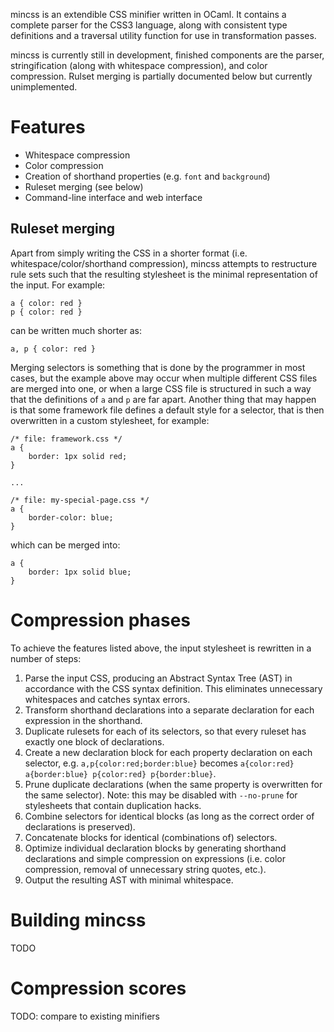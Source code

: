 mincss is an extendible CSS minifier written in OCaml. It contains a complete
parser for the CSS3 language, along with consistent type definitions and a
traversal utility function for use in transformation passes.

mincss is currently still in development, finished components are the parser,
stringification (along with whitespace compression), and color compression.
Rulset merging is partially documented below but currently unimplemented.


Features
========

- Whitespace compression
- Color compression
- Creation of shorthand properties (e.g. `font` and `background`)
- Ruleset merging (see below)
- Command-line interface and web interface

Ruleset merging
---------------

Apart from simply writing the CSS in a shorter format (i.e.
whitespace/color/shorthand compression), mincss attempts to restructure rule
sets such that the resulting stylesheet is the minimal representation of the
input. For example:

    a { color: red }
    p { color: red }

can be written much shorter as:

    a, p { color: red }

Merging selectors is something that is done by the programmer in most cases,
but the example above may occur when multiple different CSS files are merged
into one, or when a large CSS file is structured in such a way that the
definitions of `a` and `p` are far apart. Another thing that may happen is that
some framework file defines a default style for a selector, that is then
overwritten in a custom stylesheet, for example:

    /* file: framework.css */
    a {
        border: 1px solid red;
    }

    ...

    /* file: my-special-page.css */
    a {
        border-color: blue;
    }

which can be merged into:

    a {
        border: 1px solid blue;
    }


Compression phases
==================

To achieve the features listed above, the input stylesheet is rewritten in a
number of steps:

1. Parse the input CSS, producing an Abstract Syntax Tree (AST) in accordance
   with the CSS syntax definition. This eliminates unnecessary whitespaces and
   catches syntax errors.
2. Transform shorthand declarations into a separate declaration for each
   expression in the shorthand.
3. Duplicate rulesets for each of its selectors, so that every ruleset has
   exactly one block of declarations.
4. Create a new declaration block for each property declaration on each
   selector, e.g. `a,p{color:red;border:blue}` becomes `a{color:red}
   a{border:blue} p{color:red} p{border:blue}`.
5. Prune duplicate declarations (when the same property is overwritten for the
   same selector). Note: this may be disabled with `--no-prune` for stylesheets
   that contain duplication hacks.
6. Combine selectors for identical blocks (as long as the correct order of
   declarations is preserved).
7. Concatenate blocks for identical (combinations of) selectors.
8. Optimize individual declaration blocks by generating shorthand declarations
   and simple compression on expressions (i.e. color compression, removal of
   unnecessary string quotes, etc.).
9. Output the resulting AST with minimal whitespace.


Building mincss
===============

TODO


Compression scores
==================

TODO: compare to existing minifiers
